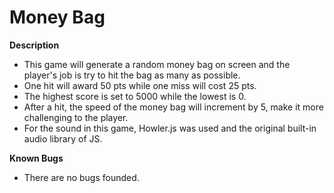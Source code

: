 # Money Bag

**Description**
- This game will generate a random money bag on screen and the player's job is try to hit the bag as many as possible. 
- One hit will award 50 pts while one miss will cost 25 pts.
- The highest score is set to 5000 while the lowest is 0. 
- After a hit, the speed of the money bag will increment by 5, make it more challenging to the player.
- For the sound in this game, Howler.js was used and the original built-in audio library of JS. 

**Known Bugs**
- There are no bugs founded.
